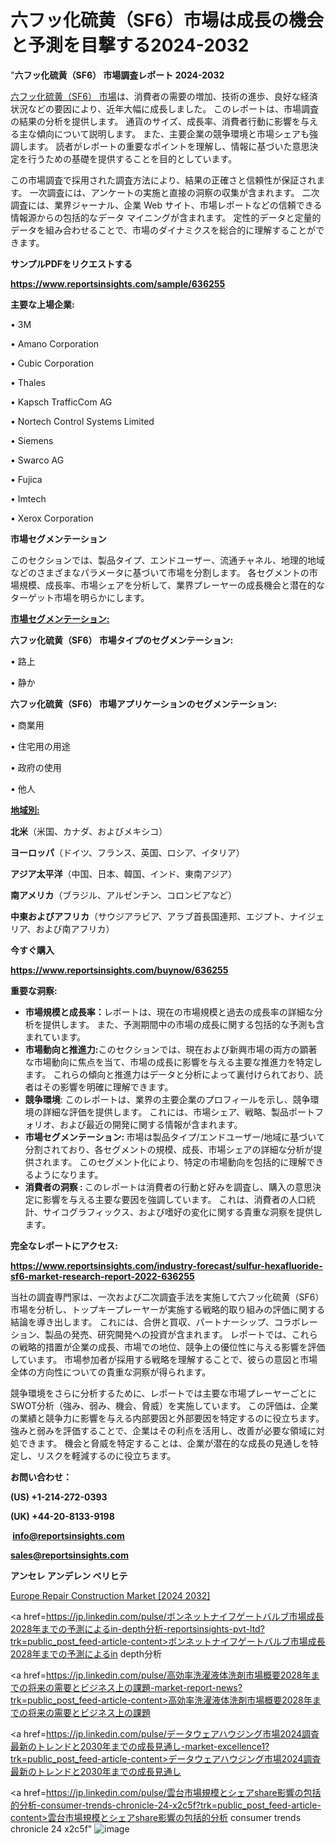 # 六フッ化硫黄（SF6）市場は成長の機会と予測を目撃する2024-2032

"<strong>六フッ化硫黄（SF6） 市場調査レポート 2024-2032</strong>

<a href=https://www.reportsinsights.com/sample/636255>六フッ化硫黄（SF6） 市場</a>は、消費者の需要の増加、技術の進歩、良好な経済状況などの要因により、近年大幅に成長しました。 このレポートは、市場調査の結果の分析を提供します。 通貨のサイズ、成長率、消費者行動に影響を与える主な傾向について説明します。 また、主要企業の競争環境と市場シェアも強調します。 読者がレポートの重要なポイントを理解し、情報に基づいた意思決定を行うための基礎を提供することを目的としています。

この市場調査で採用された調査方法により、結果の正確さと信頼性が保証されます。 一次調査には、アンケートの実施と直接の洞察の収集が含まれます。 二次調査には、業界ジャーナル、企業 Web サイト、市場レポートなどの信頼できる情報源からの包括的なデータ マイニングが含まれます。 定性的データと定量的データを組み合わせることで、市場のダイナミクスを総合的に理解することができます。

<strong><b>サンプルPDFをリクエストする</b></strong>

<a href=https://www.reportsinsights.com/sample/636255><strong><u>https://www.reportsinsights.com/sample/636255</u></strong></a>

<strong>主要な上場企業:</strong>

• 3M

• Amano Corporation

• Cubic Corporation

• Thales

• Kapsch TrafficCom AG

• Nortech Control Systems Limited

• Siemens

• Swarco AG

• Fujica

• Imtech

• Xerox Corporation

<strong>市場セグメンテーション</strong>

このセクションでは、製品タイプ、エンドユーザー、流通チャネル、地理的地域などのさまざまなパラメータに基づいて市場を分割します。 各セグメントの市場規模、成長率、市場シェアを分析して、業界プレーヤーの成長機会と潜在的なターゲット市場を明らかにします。

<strong><u>市場セグメンテーション</u></strong><strong><u>:</u></strong>

<strong>六フッ化硫黄（SF6） 市場タイプのセグメンテーション:</strong>

• 路上

• 静か

<strong>六フッ化硫黄（SF6） 市場アプリケーションのセグメンテーション:</strong>

• 商業用

• 住宅用の用途

• 政府の使用

• 他人

<strong><u>地域別</u></strong><strong><u>:</u></strong>

<strong>北米</strong>（米国、カナダ、およびメキシコ）

<strong>ヨーロッパ</strong>（ドイツ、フランス、英国、ロシア、イタリア）

<strong>アジア太平洋</strong>（中国、日本、韓国、インド、東南アジア）

<strong>南アメリカ</strong>（ブラジル、アルゼンチン、コロンビアなど）

<strong>中東およびアフリカ</strong>（サウジアラビア、アラブ首長国連邦、エジプト、ナイジェリア、および南アフリカ）

<strong>今すぐ購入</strong>

<a href=https://www.reportsinsights.com/buynow/636255><strong><u>https://www.reportsinsights.com/buynow/636255</u></strong></a>

<strong>重要な洞察:</strong>
<ul>
  <li><strong>市場規模と成長率：</strong>レポートは、現在の市場規模と過去の成長率の詳細な分析を提供します。 また、予測期間中の市場の成長に関する包括的な予測も含まれています。</li>
  <li><strong>市場動向と推進力:</strong>このセクションでは、現在および新興市場の両方の顕著な市場動向に焦点を当て、市場の成長に影響を与える主要な推進力を特定します。 これらの傾向と推進力はデータと分析によって裏付けられており、読者はその影響を明確に理解できます。</li>
  <li><strong>競争環境</strong>: このレポートは、業界の主要企業のプロフィールを示し、競争環境の詳細な評価を提供します。 これには、市場シェア、戦略、製品ポートフォリオ、および最近の開発に関する情報が含まれます。</li>
  <li><strong>市場セグメンテーション: </strong>市場は製品タイプ/エンドユーザー/地域に基づいて分割されており、各セグメントの規模、成長、市場シェアの詳細な分析が提供されます。 このセグメント化により、特定の市場動向を包括的に理解できるようになります。</li>
  <li><strong>消費者の洞察 : </strong>このレポートは消費者の行動と好みを調査し、購入の意思決定に影響を与える主要な要因を強調しています。 これは、消費者の人口統計、サイコグラフィックス、および嗜好の変化に関する貴重な洞察を提供します。</li>
</ul>
<strong>完全なレポートにアクセス:</strong>

<a href=https://www.reportsinsights.com/industry-forecast/sulfur-hexafluoride-sf6-market-research-report-2022-636255><strong><u><b>https://www.reportsinsights.com/industry-forecast/sulfur-hexafluoride-sf6-market-research-report-2022-636255</b></u></strong></a>

当社の調査専門家は、一次および二次調査手法を実施して六フッ化硫黄（SF6）市場を分析し、トップキープレーヤーが実施する戦略的取り組みの評価に関する結論を導き出します。 これには、合併と買収、パートナーシップ、コラボレーション、製品の発売、研究開発への投資が含まれます。 レポートでは、これらの戦略的措置が企業の成長、市場での地位、競争上の優位性に与える影響を評価しています。 市場参加者が採用する戦略を理解することで、彼らの意図と市場全体の方向性についての貴重な洞察が得られます。

競争環境をさらに分析するために、レポートでは主要な市場プレーヤーごとにSWOT分析（強み、弱み、機会、脅威）を実施しています。 この評価は、企業の業績と競争力に影響を与える内部要因と外部要因を特定するのに役立ちます。 強みと弱みを評価することで、企業はその利点を活用し、改善が必要な領域に対処できます。 機会と脅威を特定することは、企業が潜在的な成長の見通しを特定し、リスクを軽減するのに役立ちます。

<strong>お問い合わせ：</strong>

<strong>(US) +1-214-272-0393</strong>

<strong>(UK) +44-20-8133-9198</strong>

<strong> </strong><a href=info@reportsinsights.com><strong><u>info@reportsinsights.com</u></strong></a>

<a href=sales@reportsinsights.com><strong><u>sales@reportsinsights.com</u></strong></a>

<strong>アンセレ アンデレン ベリヒテ</strong>

<a href=https://www.linkedin.com/pulse/europe-repair-construction-markets-strategic-view-ia6tf/>Europe Repair Construction Market [2024 2032]</a>

<a href=https://jp.linkedin.com/pulse/ボンネットナイフゲートバルブ市場成長2028年までの予測によるin-depth分析-reportsinsights-pvt-ltd?trk=public_post_feed-article-content>ボンネットナイフゲートバルブ市場成長2028年までの予測によるin depth分析</a>

<a href=https://jp.linkedin.com/pulse/高効率洗濯液体洗剤市場概要2028年までの将来の需要とビジネス上の課題-market-report-news?trk=public_post_feed-article-content>高効率洗濯液体洗剤市場概要2028年までの将来の需要とビジネス上の課題</a>

<a href=https://jp.linkedin.com/pulse/データウェアハウジング市場2024調査最新のトレンドと2030年までの成長見通し-market-excellence1?trk=public_post_feed-article-content>データウェアハウジング市場2024調査最新のトレンドと2030年までの成長見通し</a>

<a href=https://jp.linkedin.com/pulse/雲台市場規模とシェアshare影響の包括的分析-consumer-trends-chronicle-24-x2c5f?trk=public_post_feed-article-content>雲台市場規模とシェアshare影響の包括的分析 consumer trends chronicle 24 x2c5f</a>"
![image](https://github.com/gayatrid12/RIDynamics/assets/158473851/aab470af-b8bb-4ae0-acf0-85672278bd33)
